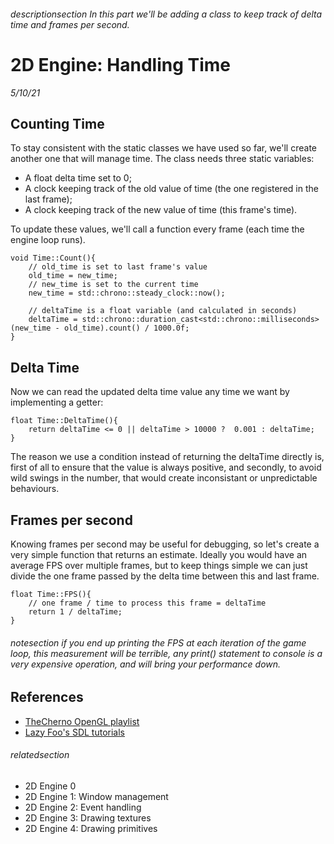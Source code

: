 
###### descriptionsection In this part we'll be adding a class to keep track of delta time and frames per second.

# 2D Engine: Handling Time

*5/10/21*

## Counting Time

To stay consistent with the static classes we have used so far, we'll create another one that will manage time.
The class needs three static variables: 
 - A float delta time set to 0;
 - A clock keeping track of the old value of time (the one registered in the last frame);
 - A clock keeping track of the new value of time (this frame's time).

To update these values, we'll call a function every frame (each time the engine loop runs).

```
void Time::Count(){
    // old_time is set to last frame's value
    old_time = new_time;
    // new_time is set to the current time
    new_time = std::chrono::steady_clock::now();
    
    // deltaTime is a float variable (and calculated in seconds)
    deltaTime = std::chrono::duration_cast<std::chrono::milliseconds>(new_time - old_time).count() / 1000.0f;
}
```

## Delta Time

Now we can read the updated delta time value any time we want by implementing a getter: 

```
float Time::DeltaTime(){
    return deltaTime <= 0 || deltaTime > 10000 ?  0.001 : deltaTime;
}
```

The reason we use a condition instead of returning the deltaTime directly is, first of all to ensure that the value is always positive, and secondly, to avoid wild swings in the number, that would create inconsistant or unpredictable behaviours.

## Frames per second

Knowing frames per second may be useful for debugging, so let's create a very simple function that returns 
an estimate. Ideally you would have an average FPS over multiple frames, but to keep things simple we can just 
divide the one frame passed by the delta time between this and last frame.

```
float Time::FPS(){
    // one frame / time to process this frame = deltaTime
    return 1 / deltaTime;
}
```

###### notesection if you end up printing the FPS at each iteration of the game loop, this measurement will be terrible, any print() statement to console is a very expensive operation, and will bring your performance down.

## References

 - [TheCherno OpenGL playlist](https://www.youtube.com/playlist?list=PLlrATfBNZ98foTJPJ_Ev03o2oq3-GGOS2)
 - [Lazy Foo's SDL tutorials](https://lazyfoo.net/tutorials/OpenGL/index.php)


###### relatedsection

 - 2D Engine 0
 - 2D Engine 1: Window management
 - 2D Engine 2: Event handling
 - 2D Engine 3: Drawing textures
 - 2D Engine 4: Drawing primitives
